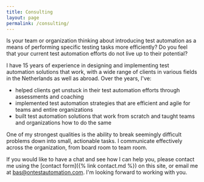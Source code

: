 ```yaml
---
title: Consulting
layout: page
permalink: /consulting/
---
```

Is your team or organization thinking about introducing test automation as a means of performing specific testing tasks more efficiently? Do you feel that your current test automation efforts do not live up to their potential?

I have 15 years of experience in designing and implementing test automation solutions that work, with a wide range of clients in various fields in the Netherlands as well as abroad. Over the years, I've:

* helped clients get unstuck in their test automation efforts through assessments and coaching
* implemented test automation strategies that are efficient and agile for teams and entire organizations
* built test automation solutions that work from scratch and taught teams and organizations how to do the same

One of my strongest qualities is the ability to break seemingly difficult problems down into small, actionable tasks. I communicate effectively across the organization, from board room to team room.  

If you would like to have a chat and see how I can help you, please contact me using the [contact form]({% link contact.md %}) on this site, or email me at bas@ontestautomation.com. I'm looking forward to working with you.